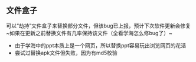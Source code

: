 ## 文件盒子
可以“劫持”文件盒子来替换部分文件，但该bug已上报，预计下次软件更新会修复 <br>
~如果在更新之前替换文件有几率保持该文件（全看学海怎么修bug了）~
* 由于学海中的ppt本质上是一个网页，所以替换ppt容易玩出浏览网页的花活
* 尝试过替换apk文件但失败，因为有md5校验
